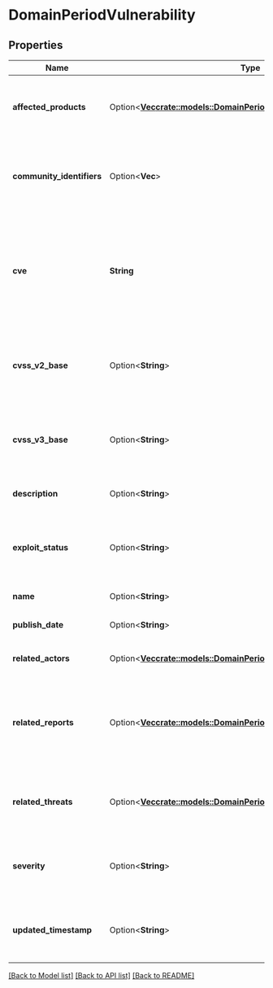 # DomainPeriodVulnerability

## Properties

Name | Type | Description | Notes
------------ | ------------- | ------------- | -------------
**affected_products** | Option<[**Vec<crate::models::DomainPeriodVulnerabilityAffectedProduct>**](domain.VulnerabilityAffectedProduct.md)> | List of products affected by vulnerability, specifying product and vendor | [optional]
**community_identifiers** | Option<**Vec<String>**> | Vulnerability community identifiers, which is usually populated for the most popular vulnerabilities | [optional]
**cve** | **String** | CVE ID number with four or more digits in the sequence number portion of the ID, examples: CVE-1999-0067, CVE-2014-12345, CVE-2016-7654321 |
**cvss_v2_base** | Option<**String**> | Vulnerability severity score, according to Common Vulnerability Scoring System V2 | [optional]
**cvss_v3_base** | Option<**String**> | Vulnerability severity score, according to Common Vulnerability Scoring System V3 | [optional]
**description** | Option<**String**> | Text description of the vulnerability | [optional]
**exploit_status** | Option<**String**> | Exploit status of vulnerability, one of: unproven, available, easilyaccessible, activelyused | [optional]
**name** | Option<**String**> | legacy field, not populated | [optional]
**publish_date** | Option<**String**> | Date when the vulnerability was published | [optional]
**related_actors** | Option<[**Vec<crate::models::DomainPeriodVulnerabilityActor>**](domain.VulnerabilityActor.md)> | Threat actors that exploits vulnerability | [optional]
**related_reports** | Option<[**Vec<crate::models::DomainPeriodVulnerabilityReport>**](domain.VulnerabilityReport.md)> | Related finished Intelligence Reports to vulnerability, which usually describes the exploitation or attacks using those | [optional]
**related_threats** | Option<[**Vec<crate::models::DomainPeriodVulnerabilityRelatedThreat>**](domain.VulnerabilityRelatedThreat.md)> | Malware Families (threats) that are known to be related to the vulnerability | [optional]
**severity** | Option<**String**> | Severity of the vulnerability, can be empty or one of: LOW, MEDIUM, HIGH, CRITICAL | [optional]
**updated_timestamp** | Option<**String**> | Date when the vulnerability was last time updated in the CrowdStrike's database | [optional]

[[Back to Model list]](../README.md#documentation-for-models) [[Back to API list]](../README.md#documentation-for-api-endpoints) [[Back to README]](../README.md)
